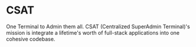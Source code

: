 # CSAT
One Terminal to Admin them all. CSAT (Centralized SuperAdmin Terminal)'s mission is integrate a lifetime's worth of full-stack applications into one cohesive codebase.
